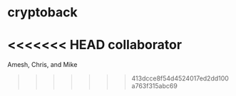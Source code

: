 # cryptoback
<<<<<<< HEAD
collaborator
=======

Amesh, Chris, and Mike
>>>>>>> 413dcce8f54d4524017ed2dd100a763f315abc69
